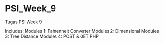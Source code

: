 # PSI_Week_9
Tugas PSI Week 9

Includes:
Modules 1: Fahrenheit Converter
Modules 2: Dimensional
Modules 3: Tree Distance
Modules 4: POST & GET PHP
